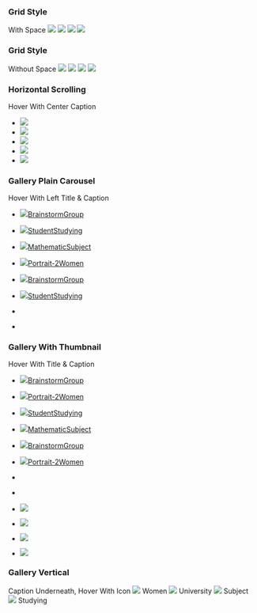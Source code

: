 ### Grid Style
With Space
[![](https://giki.edu.pk/wp-content/uploads/2016/06/shutterstock_270733466-700x660.jpg)](https://giki.edu.pk/wp-content/uploads/2016/06/shutterstock_270733466.jpg)
[![](https://giki.edu.pk/wp-content/uploads/2016/06/shutterstock_516640027-700x660.jpg)](https://giki.edu.pk/wp-content/uploads/2016/06/shutterstock_516640027.jpg)
[![](https://giki.edu.pk/wp-content/uploads/2016/06/shutterstock_734589535-700x660.jpg)](https://giki.edu.pk/wp-content/uploads/2016/06/shutterstock_734589535.jpg)
[![](https://giki.edu.pk/wp-content/uploads/2016/06/shutterstock_704277943-700x660.jpg)](https://giki.edu.pk/wp-content/uploads/2016/06/shutterstock_704277943.jpg)
### Grid Style
Without Space
[![](https://giki.edu.pk/gallery/)](https://giki.edu.pk/wp-content/uploads/2016/06/shutterstock_123383902.jpg)
[![](https://giki.edu.pk/gallery/)](https://giki.edu.pk/wp-content/uploads/2016/06/shutterstock_111027356.jpg)
[![](https://giki.edu.pk/gallery/)](https://giki.edu.pk/wp-content/uploads/2016/06/shutterstock_787201486.jpg)
[![](https://giki.edu.pk/gallery/)](https://giki.edu.pk/wp-content/uploads/2016/06/shutterstock_331524281.jpg)
### Horizontal Scrolling
Hover With Center Caption
  * [![](https://giki.edu.pk/gallery/)](https://giki.edu.pk/wp-content/uploads/2016/06/shutterstock_160526219.jpg)
  * [![](https://giki.edu.pk/gallery/)](https://giki.edu.pk/wp-content/uploads/2016/06/shutterstock_106223549.jpg)
  * [![](https://giki.edu.pk/gallery/)](https://giki.edu.pk/wp-content/uploads/2016/06/shutterstock_294489926.jpg)
  * [![](https://giki.edu.pk/gallery/)](https://giki.edu.pk/wp-content/uploads/2016/06/shutterstock_481869205.jpg)
  * [![](https://giki.edu.pk/gallery/)](https://giki.edu.pk/wp-content/uploads/2016/06/shutterstock_734589535.jpg)


### Gallery Plain Carousel
Hover With Left Title & Caption
  * [![](https://giki.edu.pk/gallery/)BrainstormGroup](https://giki.edu.pk/wp-content/uploads/2016/06/shutterstock_284650220.jpg)
  * [![](https://giki.edu.pk/gallery/)StudentStudying](https://giki.edu.pk/wp-content/uploads/2018/08/shutterstock_218235004.jpg)
  * [![](https://giki.edu.pk/gallery/)MathematicSubject](https://giki.edu.pk/wp-content/uploads/2016/06/shutterstock_381527992.jpg)
  * [![](https://giki.edu.pk/gallery/)Portrait-2Women](https://giki.edu.pk/wp-content/uploads/2016/06/shutterstock_450689383.jpg)
  * [![](https://giki.edu.pk/gallery/)BrainstormGroup](https://giki.edu.pk/wp-content/uploads/2016/06/shutterstock_284650220.jpg)
  * [![](https://giki.edu.pk/gallery/)StudentStudying](https://giki.edu.pk/wp-content/uploads/2018/08/shutterstock_218235004.jpg)


  * [](https://giki.edu.pk/gallery/)
  * [](https://giki.edu.pk/gallery/)


### Gallery With Thumbnail
Hover With Title & Caption
  * [![](https://giki.edu.pk/gallery/)BrainstormGroup](https://giki.edu.pk/wp-content/uploads/2016/06/shutterstock_284650220.jpg)
  * [![](https://giki.edu.pk/gallery/)Portrait-2Women](https://giki.edu.pk/wp-content/uploads/2016/06/shutterstock_450689383.jpg)
  * [![](https://giki.edu.pk/gallery/)StudentStudying](https://giki.edu.pk/wp-content/uploads/2018/08/shutterstock_218235004.jpg)
  * [![](https://giki.edu.pk/gallery/)MathematicSubject](https://giki.edu.pk/wp-content/uploads/2016/06/shutterstock_381527992.jpg)
  * [![](https://giki.edu.pk/gallery/)BrainstormGroup](https://giki.edu.pk/wp-content/uploads/2016/06/shutterstock_284650220.jpg)
  * [![](https://giki.edu.pk/gallery/)Portrait-2Women](https://giki.edu.pk/wp-content/uploads/2016/06/shutterstock_450689383.jpg)


  * [](https://giki.edu.pk/gallery/)
  * [](https://giki.edu.pk/gallery/)


  * ![](https://giki.edu.pk/gallery/)
  * ![](https://giki.edu.pk/gallery/)
  * ![](https://giki.edu.pk/gallery/)
  * ![](https://giki.edu.pk/gallery/)


### Gallery Vertical
Caption Underneath, Hover With Icon
[![](https://giki.edu.pk/gallery/)](https://giki.edu.pk/wp-content/uploads/2016/06/shutterstock_450689383.jpg)
Women
[![](https://giki.edu.pk/gallery/)](https://giki.edu.pk/wp-content/uploads/2016/06/shutterstock_685407757.jpg)
University
[![](https://giki.edu.pk/gallery/)](https://giki.edu.pk/wp-content/uploads/2016/06/shutterstock_381527992.jpg)
Subject
[![](https://giki.edu.pk/gallery/)](https://giki.edu.pk/wp-content/uploads/2018/08/shutterstock_218235004.jpg)
Studying
